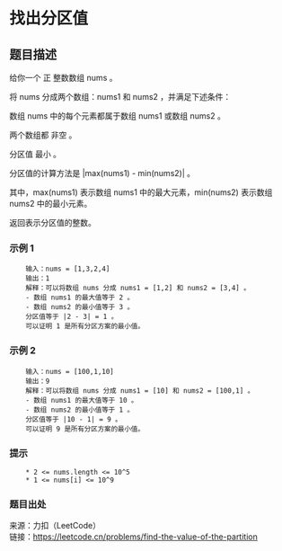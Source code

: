 # 找出分区值

## 题目描述

给你一个 正 整数数组 nums 。

将 nums 分成两个数组：nums1 和 nums2 ，并满足下述条件：

数组 nums 中的每个元素都属于数组 nums1 或数组 nums2 。

两个数组都 非空 。

分区值 最小 。

分区值的计算方法是 |max(nums1) - min(nums2)| 。

其中，max(nums1) 表示数组 nums1 中的最大元素，min(nums2) 表示数组 nums2 中的最小元素。

返回表示分区值的整数。

### 示例 1

```text
    输入：nums = [1,3,2,4]
    输出：1
    解释：可以将数组 nums 分成 nums1 = [1,2] 和 nums2 = [3,4] 。
    - 数组 nums1 的最大值等于 2 。
    - 数组 nums2 的最小值等于 3 。
    分区值等于 |2 - 3| = 1 。
    可以证明 1 是所有分区方案的最小值。
```

### 示例 2

```text
    输入：nums = [100,1,10]
    输出：9
    解释：可以将数组 nums 分成 nums1 = [10] 和 nums2 = [100,1] 。 
    - 数组 nums1 的最大值等于 10 。 
    - 数组 nums2 的最小值等于 1 。 
    分区值等于 |10 - 1| = 9 。 
    可以证明 9 是所有分区方案的最小值。
```

### 提示

```text
    * 2 <= nums.length <= 10^5
    * 1 <= nums[i] <= 10^9
```

### 题目出处

来源：力扣（LeetCode）  
链接：<https://leetcode.cn/problems/find-the-value-of-the-partition>
